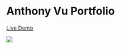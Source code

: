 # Anthony Vu Portfolio

[Live Demo](https://vua11.github.io/)

<img src="assets\images\dark mode preview.PNG">
